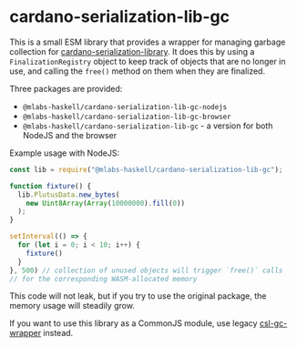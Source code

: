 # cardano-serialization-lib-gc

This is a small ESM library that provides a wrapper for managing garbage collection for  [cardano-serialization-library](https://github.com/Emurgo/cardano-serialization-lib). It does this by using a `FinalizationRegistry` object to keep track of objects that are no longer in use, and calling the `free()` method on them when they are finalized.

Three packages are provided:

- `@mlabs-haskell/cardano-serialization-lib-gc-nodejs`
- `@mlabs-haskell/cardano-serialization-lib-gc-browser`
- `@mlabs-haskell/cardano-serialization-lib-gc` - a version for both NodeJS and the browser

Example usage with NodeJS:

```javascript
const lib = require("@mlabs-haskell/cardano-serialization-lib-gc");

function fixture() {
  lib.PlutusData.new_bytes(
    new Uint8Array(Array(10000000).fill(0))
  );
}

setInterval(() => {
  for (let i = 0; i < 10; i++) {
    fixture()
  }
}, 500) // collection of unused objects will trigger `free()` calls
// for the corresponding WASM-allocated memory
```

This code will not leak, but if you try to use the original package, the memory usage will steadily grow.

If you want to use this library as a CommonJS module, use legacy [csl-gc-wrapper](https://github.com/mlabs-haskell/csl-gc-wrapper) instead.
